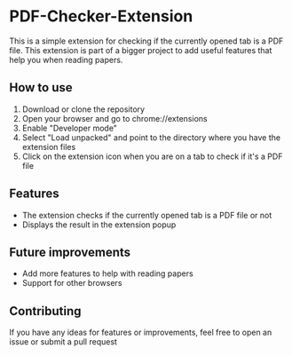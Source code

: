 # PDF-Checker-Extension
This is a simple extension for checking if the currently opened tab is a PDF file. This extension is part of a bigger project to add useful features that help you when reading papers.


## How to use
1. Download or clone the repository
2. Open your browser and go to chrome://extensions
3. Enable "Developer mode"
4. Select "Load unpacked" and point to the directory where you have the extension files
5. Click on the extension icon when you are on a tab to check if it's a PDF file

## Features
* The extension checks if the currently opened tab is a PDF file or not
* Displays the result in the extension popup

## Future improvements
* Add more features to help with reading papers
* Support for other browsers

## Contributing
If you have any ideas for features or improvements, feel free to open an issue or submit a pull request
